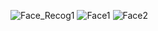 ![Face_Recog1](https://github.com/qwertysbk/Face_Recognition_using_OpenCV/assets/107026373/3ee48aeb-138a-4a9c-b927-696f04edd330)
![Face1](https://github.com/qwertysbk/Face_Recognition_using_OpenCV/assets/107026373/152b57fa-368c-45d6-9cd3-05c96a53789e)
![Face2](https://github.com/qwertysbk/Face_Recognition_using_OpenCV/assets/107026373/58b426b9-24ab-4c1a-9675-7b1bf320d63d)










